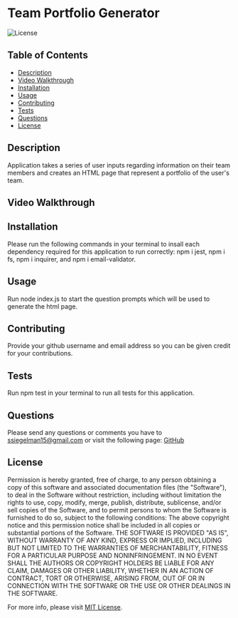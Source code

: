 # Team Portfolio Generator

![License](https://img.shields.io/badge/License-MIT-yellow.svg)

  ## Table of Contents
- [Description](#description)
- [Video Walkthrough](#Video-Walkthrough)
- [Installation](#installation)
- [Usage](#usage)
- [Contributing](#contributing)
- [Tests](#tests)
- [Questions](#questions)
- [License](#license)

## Description

Application takes a series of user inputs regarding information on their team members and creates an HTML page that represent a portfolio of the user's team.

## Video Walkthrough



## Installation

Please run the following commands in your terminal to insall each dependency required for this application to run correctly: npm i jest, npm i fs, npm i inquirer, and npm i email-validator.

## Usage

Run node index.js to start the question prompts which will be used to generate the html page.

## Contributing

Provide your github username and email address so you can be given credit for your contributions.

## Tests

Run npm test in your terminal to run all tests for this application.

## Questions

Please send any questions or comments you have to ssiegelman15@gmail.com or visit the following page: [GitHub](https://github.com/ssiegelman15)

## License

Permission is hereby granted, free of charge, to any person obtaining a copy of this software and associated documentation files (the "Software"), to deal in the Software without restriction, including without limitation the rights to use, copy, modify, merge, publish, distribute, sublicense, and/or sell copies of the Software, and to permit persons to whom the Software is furnished to do so, subject to the following conditions: 
The above copyright notice and this permission notice shall be included in all copies or substantial portions of the Software. 
THE SOFTWARE IS PROVIDED "AS IS", WITHOUT WARRANTY OF ANY KIND, EXPRESS OR IMPLIED, INCLUDING BUT NOT LIMITED TO THE WARRANTIES OF MERCHANTABILITY, FITNESS FOR A PARTICULAR PURPOSE AND NONINFRINGEMENT. 
IN NO EVENT SHALL THE AUTHORS OR COPYRIGHT HOLDERS BE LIABLE FOR ANY CLAIM, DAMAGES OR OTHER LIABILITY, WHETHER IN AN ACTION OF CONTRACT, TORT OR OTHERWISE, ARISING FROM, OUT OF OR IN CONNECTION WITH THE SOFTWARE OR THE USE OR OTHER DEALINGS IN THE SOFTWARE. 


For more info, please visit [MIT License](https://choosealicense.com/licenses/mit/).

